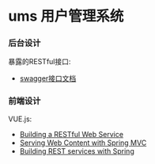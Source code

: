 # ums 用户管理系统

### 后台设计
暴露的RESTful接口:

* [swagger接口文档](http://localhost:8080/swagger-ui.html)

### 前端设计
VUE.js:

* [Building a RESTful Web Service](https://spring.io/guides/gs/rest-service/)
* [Serving Web Content with Spring MVC](https://spring.io/guides/gs/serving-web-content/)
* [Building REST services with Spring](https://spring.io/guides/tutorials/bookmarks/)

